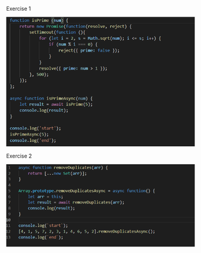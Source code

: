 Exercise 1

![first JS file](https://github.com/hgebrekidan/cs445_labs/blob/main/lab6/first.png)

Exercise 2

![second JS file](https://github.com/hgebrekidan/cs445_labs/blob/main/lab6/second.png)

